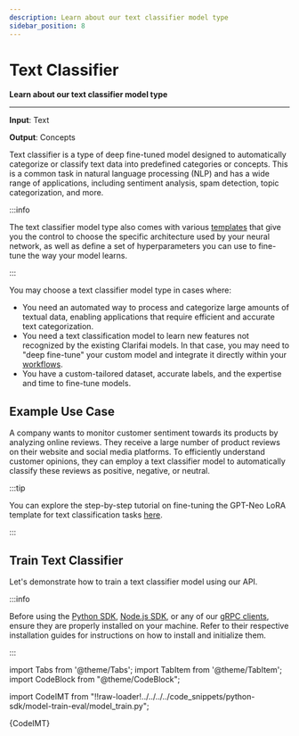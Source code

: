 ```yaml
---
description: Learn about our text classifier model type
sidebar_position: 8
---
```


# Text Classifier 

**Learn about our text classifier model type**
<hr />

**Input**: Text

**Output**: Concepts

Text classifier is a type of deep fine-tuned model designed to automatically categorize or classify text data into predefined categories or concepts. This is a common task in natural language processing (NLP) and has a wide range of applications, including sentiment analysis, spam detection, topic categorization, and more. 

:::info

The text classifier model type also comes with various [templates](https://docs.clarifai.com/portal-guide/model/deep-training/text-templates) that give you the control to choose the specific architecture used by your neural network, as well as define a set of hyperparameters you can use to fine-tune the way your model learns.

::: 

You may choose a text classifier model type in cases where:

- You need an automated way to process and categorize large amounts of textual data, enabling applications that require efficient and accurate text categorization.
- You need a text classification model to learn new features not recognized by the existing Clarifai models. In that case, you may need to "deep fine-tune" your custom model and integrate it directly within your [workflows](https://docs.clarifai.com/portal-guide/workflows/).
- You have a custom-tailored dataset, accurate labels, and the expertise and time to fine-tune models.

## Example Use Case

A company wants to monitor customer sentiment towards its products by analyzing online reviews. They receive a large number of product reviews on their website and social media platforms. To efficiently understand customer opinions, they can employ a text classifier model to automatically classify these reviews as positive, negative, or neutral. 

:::tip

You can explore the step-by-step tutorial on fine-tuning the GPT-Neo LoRA template for text classification tasks [here](https://www.clarifai.com/blog/fine-tuning-gpt-neo-for-text-classification).

:::

## Train Text Classifier

Let's demonstrate how to train a text classifier model using our API.

:::info

Before using the [Python SDK](https://docs.clarifai.com/additional-resources/api-overview/python-sdk), [Node.js SDK](https://docs.clarifai.com/additional-resources/api-overview/nodejs-sdk), or any of our [gRPC clients](https://docs.clarifai.com/additional-resources/api-overview/grpc-clients), ensure they are properly installed on your machine. Refer to their respective installation guides for instructions on how to install and initialize them.

:::

import Tabs from '@theme/Tabs';
import TabItem from '@theme/TabItem';
import CodeBlock from "@theme/CodeBlock";

import CodeIMT from "!!raw-loader!../../../../code_snippets/python-sdk/model-train-eval/model_train.py";

<Tabs>
<TabItem value="python" label="Python SDK">
    <CodeBlock className="language-python">{CodeIMT}</CodeBlock>
</TabItem>
</Tabs>
